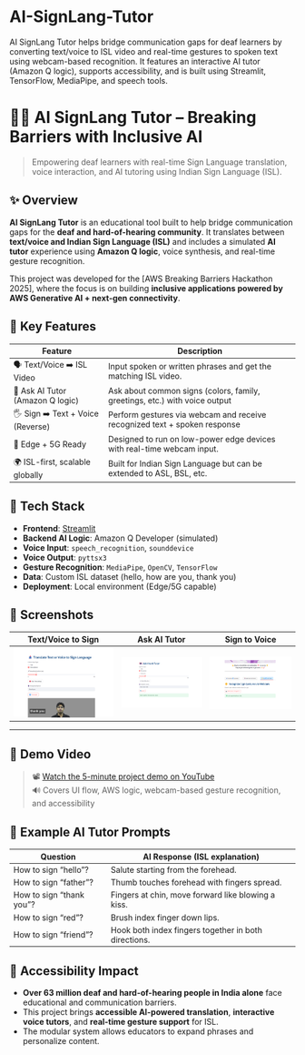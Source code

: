 # AI-SignLang-Tutor
AI SignLang Tutor helps bridge communication gaps for deaf learners by converting text/voice to ISL video and real-time gestures to spoken text using webcam-based recognition. It features an interactive AI tutor (Amazon Q logic), supports accessibility, and is built using Streamlit, TensorFlow, MediaPipe, and speech tools.



# 🧏‍♀️ AI SignLang Tutor – Breaking Barriers with Inclusive AI

> Empowering deaf learners with real-time Sign Language translation, voice interaction, and AI tutoring using Indian Sign Language (ISL).


## ✨ Overview

**AI SignLang Tutor** is an educational tool built to help bridge communication gaps for the **deaf and hard-of-hearing community**. It translates between **text/voice and Indian Sign Language (ISL)** and includes a simulated **AI tutor** experience using **Amazon Q logic**, voice synthesis, and real-time gesture recognition.

This project was developed for the [AWS Breaking Barriers Hackathon 2025], where the focus is on building **inclusive applications powered by AWS Generative AI + next-gen connectivity**.


## 🧠 Key Features

| Feature                             | Description                                                                 
|---------------------------------    |----------------------------------------------------------------------------
| 🗣️ Text/Voice ➡️ ISL Video         | Input spoken or written phrases and get the matching ISL video.            
| 🤖 Ask AI Tutor (Amazon Q logic)   | Ask about common signs (colors, family, greetings, etc.) with voice output 
| 🖐️ Sign ➡️ Text + Voice (Reverse)  | Perform gestures via webcam and receive recognized text + spoken response  
| 📶 Edge + 5G Ready                  | Designed to run on low-power edge devices with real-time webcam input.     
| 🌍 ISL-first, scalable globally     | Built for Indian Sign Language but can be extended to ASL, BSL, etc.       



## 🚀 Tech Stack

- **Frontend**: [Streamlit](https://streamlit.io/)
- **Backend AI Logic**: Amazon Q Developer (simulated)
- **Voice Input**: `speech_recognition`, `sounddevice`
- **Voice Output**: `pyttsx3`
- **Gesture Recognition**: `MediaPipe`, `OpenCV`, `TensorFlow`
- **Data**: Custom ISL dataset (hello, how are you, thank you)
- **Deployment**: Local environment (Edge/5G capable)



## 📸 Screenshots

| Text/Voice to Sign | Ask AI Tutor | Sign to Voice |
|--------------------|--------------|----------------|
| ![TextToSign](screenshots/text_to_sign.png) | ![AskAI](screenshots/ask_ai.png) | ![Gesture](screenshots/sign_to_text.png) |

---

## 🎥 Demo Video

> 📽️ [Watch the 5-minute project demo on YouTube](https://www.youtube.com/...)  
> 🔊 Covers UI flow, AWS logic, webcam-based gesture recognition, and accessibility



## 🧩 Example AI Tutor Prompts

| Question                 | AI Response (ISL explanation)                               
|--------------------------|----------------------------------------------------
| How to sign “hello”?     | Salute starting from the forehead.                         
| How to sign “father”?    | Thumb touches forehead with fingers spread.                
| How to sign “thank you”? | Fingers at chin, move forward like blowing a kiss.         
| How to sign “red”?       | Brush index finger down lips.                              
| How to sign  “friend”?   | Hook both index fingers together in both directions.      



## 🌈 Accessibility Impact

- **Over 63 million deaf and hard-of-hearing people in India alone** face educational and communication barriers.
- This project brings **accessible AI-powered translation**, **interactive voice tutors**, and **real-time gesture support** for ISL.
- The modular system allows educators to expand phrases and personalize content.




